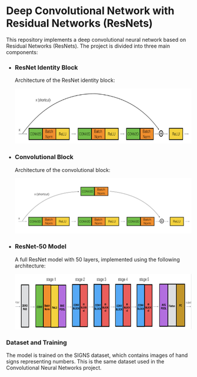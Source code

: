 # Deep Convolutional Network with Residual Networks (ResNets)

This repository implements a deep convolutional neural network based on Residual Networks (ResNets). The project is divided into three main components:

<ul>
  <li>
    <h3>ResNet Identity Block</h3>
    <p>Architecture of the ResNet identity block:</p>
    <img src="images/idblock3_kiank.png" style="width:650px;height:150px;">
  </li>
  <li>
    <h3>Convolutional Block</h3>
    <p>Architecture of the convolutional block:</p>
    <img src="images/convblock_kiank.png" style="width:650px;height:150px;">
  </li>
  <li>
    <h3>ResNet-50 Model</h3>
    <p>A full ResNet model with 50 layers, implemented using the following architecture:</p>
    <img src="images/resnet_kiank.png" style="width:650px;height:150px;">
  </li>
</ul>

<h3>Dataset and Training</h3>
<p>The model is trained on the SIGNS dataset, which contains images of hand signs representing numbers. This is the same dataset used in the Convolutional Neural Networks project.</p>

